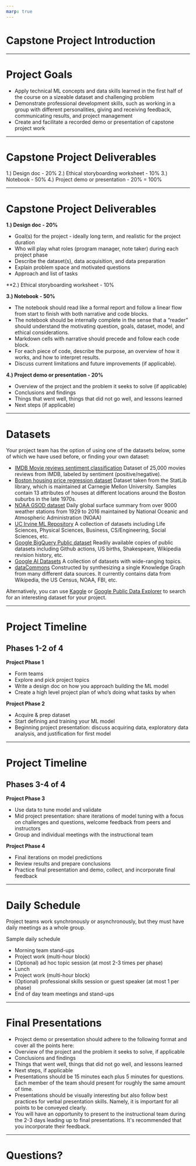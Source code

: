 ```yaml
---
marp: true
---
```


# Capstone Project Introduction

---

# Project Goals

* Apply technical ML concepts and data skills learned in the first half of the course on a sizeable dataset and challenging problem
* Demonstrate professional development skills, such as working in a group with different personalities, giving and receiving feedback, communicating results, and project management
* Create and facilitate a recorded demo or presentation of capstone project work

---

# Capstone Project Deliverables

1.) Design doc - 20%
2.) Ethical storyboarding worksheet - 10%
3.) Notebook - 50%
4.) Project demo or presentation - 20% 
= 100%

--- 

# Capstone Project Deliverables

**1.) Design doc - 20%**
* Goal(s) for the project - ideally long term, and realistic for the project duration
* Who will play what roles (program manager, note taker) during each project phase
* Describe the dataset(s), data acquisition, and data preparation
* Explain problem space and motivated questions
* Approach and list of tasks

**2.) Ethical storyboarding worksheet - 10%

**3.) Notebook - 50%**
* The notebook should read like a formal report and follow a linear flow from start to finish with both narrative and code blocks. 
* The notebook should be internally complete in the sense that a “reader” should understand the motivating question, goals, dataset, model, and ethical considerations. 
* Markdown cells with narrative should precede and follow each code block.
* For each piece of code, describe the purpose, an overview of how it works, and how to interpret results.
* Discuss current limitations and future improvements (if applicable).

**4.) Project demo or presentation - 20%**
* Overview of the project and the problem it seeks to solve (if applicable)
* Conclusions and findings
* Things that went well, things that did not go well, and lessons learned
* Next steps (if applicable)

---

# Datasets

Your project team has the option of using one of the datasets below, some of which we have used before, or finding your own dataset:

* [IMDB Movie reviews sentiment classification](https://keras.io/datasets/#imdb-movie-reviews-sentiment-classification) Dataset of 25,000 movies reviews from IMDB, labeled by sentiment (positive/negative).
* [Boston housing price regression dataset](https://keras.io/datasets/#boston-housing-price-regression-dataset) Dataset taken from the StatLib library, which is maintained at Carnegie Mellon University. Samples contain 13 attributes of houses at different locations around the Boston suburbs in the late 1970s.
* [NOAA GSOD dataset](https://www.kaggle.com/noaa/gsod) Daily global surface summary from over 9000 weather stations from 1929 to 2016 maintained by National Oceanic and Atmospheric Administration (NOAA)
* [UC Irvine ML Repository](https://archive.ics.uci.edu/ml/datasets.html) A collection of datasets including Life Sciences, Physical Sciences, Business, CS/Engineering, Social Sciences, etc.
* [Google BigQuery Public dataset](https://cloud.google.com/bigquery/public-data/) Readily available copies of public datasets including Github actions, US births, Shakespeare, Wikipedia revision history, etc.
* [Google AI Datasets](https://ai.google/tools/datasets/) A collection of datasets with wide-ranging topics.
* [dataCommons](https://browser.datacommons.org/) Constructed by synthesizing a single Knowledge Graph from many different data sources. It currently contains data from Wikipedia, the US Census, NOAA, FBI, etc.

Alternatively, you can use [Kaggle](https://www.kaggle.com/datasets) or [Google Public Data Explorer](https://www.google.com/publicdata/directory) to search for an interesting dataset for your project.

---

# Project Timeline

## Phases 1-2 of 4

**Project Phase 1**
* Form teams
* Explore and pick project topics
* Write a design doc on how you approach building the ML model
* Create a high level project plan of who’s doing what tasks by when

**Project Phase 2**
* Acquire & prep dataset
* Start defining and training your ML model
* Beginning project presentation: discuss acquiring data, exploratory data analysis, and justification for first model

---

# Project Timeline

## Phases 3-4 of 4

**Project Phase 3**
* Use data to tune model and validate
* Mid project presentation: share iterations of model tuning with a focus on challenges and questions, welcome feedback from peers and instructors
* Group and individual meetings with the instructional team

**Project Phase 4**
* Final iterations on model predictions
* Review results and prepare conclusions
* Practice final presentation and demo, collect, and incorporate final  feedback

---

# Daily Schedule

Project teams work synchronously or asynchronously, but they must have daily meetings as a whole group. 

Sample daily schedule
* Morning team stand-ups 
* Project work (multi-hour block)
* (Optional) ad hoc topic session (at most 2-3 times per phase)
* Lunch
* Project work (multi-hour block)
* (Optional) professional skills session or guest speaker (at most 1 per phase)
* End of day team meetings and stand-ups

---

# Final Presentations

* Project demo or presentation should adhere to the following format and cover all the points here:
 * Overview of the project and the problem it seeks to solve, if applicable
 * Conclusions and findings
 * Things that went well, things that did not go well, and lessons learned
 * Next steps, if applicable
* Presentations should be 15 minutes each plus 5 minutes for questions. Each member of the team should present for roughly the same amount of time. 
* Presentations should be visually interesting but also follow best practices for verbal presentation skills. Namely, it is important for all points to be conveyed clearly. 
* You will have an opportunity to present to the instructional team during the 2-3 days leading up to final presentations. It's recommended that you incorporate their feedback.

---

# Questions?


